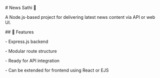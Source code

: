 \# News Sathi 📰



A Node.js-based project for delivering latest news content via API or web UI.



\## 🚀 Features



\- Express.js backend

\- Modular route structure

\- Ready for API integration

\- Can be extended for frontend using React or EJS



